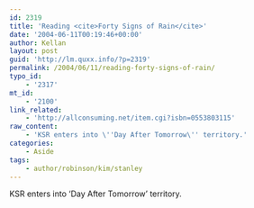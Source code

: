 ```yaml
---
id: 2319
title: 'Reading <cite>Forty Signs of Rain</cite>'
date: '2004-06-11T00:19:46+00:00'
author: Kellan
layout: post
guid: 'http://lm.quxx.info/?p=2319'
permalink: /2004/06/11/reading-forty-signs-of-rain/
typo_id:
    - '2317'
mt_id:
    - '2100'
link_related:
    - 'http://allconsuming.net/item.cgi?isbn=0553803115'
raw_content:
    - 'KSR enters into \''Day After Tomorrow\'' territory.'
categories:
    - Aside
tags:
    - author/robinson/kim/stanley
---
```


KSR enters into ‘Day After Tomorrow’ territory.